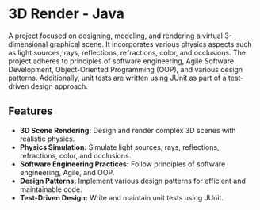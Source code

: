# 3D Render - Java

A project focused on designing, modeling, and rendering a virtual 3-dimensional graphical scene. It incorporates various physics aspects such as light sources, rays, reflections, refractions, color, and occlusions. The project adheres to principles of software engineering, Agile Software Development, Object-Oriented Programming (OOP), and various design patterns. Additionally, unit tests are written using JUnit as part of a test-driven design approach.

## Features

- **3D Scene Rendering:** Design and render complex 3D scenes with realistic physics.
- **Physics Simulation:** Simulate light sources, rays, reflections, refractions, color, and occlusions.
- **Software Engineering Practices:** Follow principles of software engineering, Agile, and OOP.
- **Design Patterns:** Implement various design patterns for efficient and maintainable code.
- **Test-Driven Design:** Write and maintain unit tests using JUnit.
